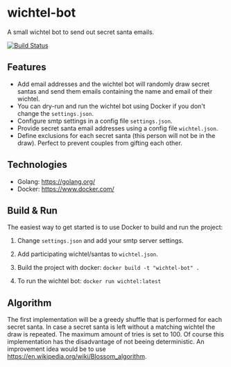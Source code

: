# wichtel-bot
A small wichtel bot to send out secret santa emails.

[![Build Status](https://travis-ci.org/llb4ll/wichtel-bot.svg?branch=master)](https://travis-ci.org/llb4ll/wichtel-bot)

## Features
- Add email addresses and the wichtel bot will randomly draw secret santas and send them emails containing the name and email of their wichtel.
- You can dry-run and run the wichtel bot using Docker if you don't change the `settings.json`.
- Configure smtp settings in a config file `settings.json`.
- Provide secret santa email addresses using a config file `wichtel.json`.
- Define exclusions for each secret santa (this person will not be in the draw). Perfect to prevent couples from gifting each other.

## Technologies
- Golang: https://golang.org/
- Docker: https://www.docker.com/

## Build & Run
The easiest way to get started is to use Docker to build and run the project:

1. Change `settings.json` and add your smtp server settings.

2. Add participating wichtel/santas to `wichtel.json`.

3. Build the project with docker:
	`docker build -t "wichtel-bot" .`

4. To run the wichtel bot:
	`docker run wichtel:latest`

## Algorithm
The first implementation will be a greedy shuffle that is performed for each secret santa. 
In case a secret santa is left without a matching wichtel the draw is repeated.
The maximum amount of tries is set to 100.
Of course this implementation has the disadvantage of not beeing deterministic.
An improvement idea would be to use https://en.wikipedia.org/wiki/Blossom_algorithm.